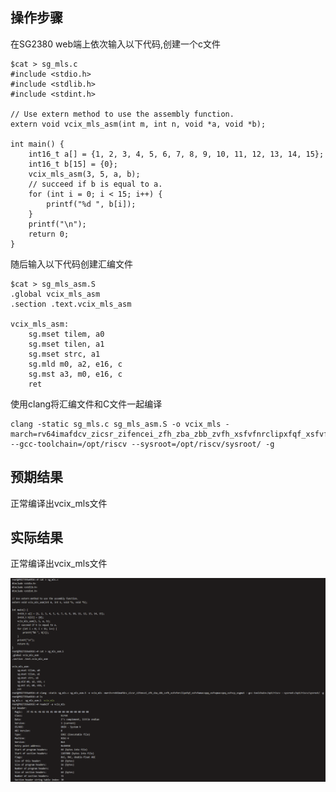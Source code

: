 ##  操作步骤

在SG2380 web端上依次输入以下代码,创建一个c文件

```
$cat > sg_mls.c
#include <stdio.h>
#include <stdlib.h>
#include <stdint.h>

// Use extern method to use the assembly function.
extern void vcix_mls_asm(int m, int n, void *a, void *b);

int main() {
    int16_t a[] = {1, 2, 3, 4, 5, 6, 7, 8, 9, 10, 11, 12, 13, 14, 15};
    int16_t b[15] = {0};
    vcix_mls_asm(3, 5, a, b);
    // succeed if b is equal to a.
    for (int i = 0; i < 15; i++) {
        printf("%d ", b[i]);
    }
    printf("\n");
    return 0;
}
```

随后输入以下代码创建汇编文件

```
$cat > sg_mls_asm.S
.global vcix_mls_asm
.section .text.vcix_mls_asm

vcix_mls_asm:
    sg.mset tilem, a0
    sg.mset tilen, a1
    sg.mset strc, a1
    sg.mld m0, a2, e16, c
    sg.mst a3, m0, e16, c
    ret
```

使用clang将汇编文件和C文件一起编译

```
clang -static sg_mls.c sg_mls_asm.S -o vcix_mls -march=rv64imafdcv_zicsr_zifencei_zfh_zba_zbb_zvfh_xsfvfnrclipxfqf_xsfvfwmaccqqq_xsfvqmaccqoq_xsfvcp_xsgmat --gcc-toolchain=/opt/riscv --sysroot=/opt/riscv/sysroot/ -g
```

##  预期结果

正常编译出vcix_mls文件

##  实际结果

正常编译出vcix_mls文件

![1](.\image\2.png)